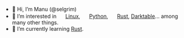 - 👋 Hi, I’m Manu (@selgrim)
- 👀 I’m interested in <a href="https://archlinux.org"><img height="16" width="16" hspace="2" src="https://cdn.simpleicons.org/archlinux" />Linux</a>,
  <a href="https://www.python.org"><img height="16" width="16" hspace="2" src="https://cdn.simpleicons.org/python" />Python</a>,
  <a href="https://github.com/rust-lang/rust"><img height="16" width="16" hspace="2" src="https://cdn.simpleicons.org/rust/0/ffffff" />Rust</a>,
  [Darktable](https://github.com/darktable-org/darktable)... among many other things.
- 🌱 I’m currently learning [Rust](https://doc.rust-lang.org/book/).

<!---
- 💞️ I’m looking to collaborate on ...
- 📫 How to reach me ...
- 😄 Pronouns: ...
- ⚡ Fun fact: ...

selgrim/selgrim is a ✨ special ✨ repository because its `README.md` (this file) appears on your GitHub profile.
You can click the Preview link to take a look at your changes.
--->
